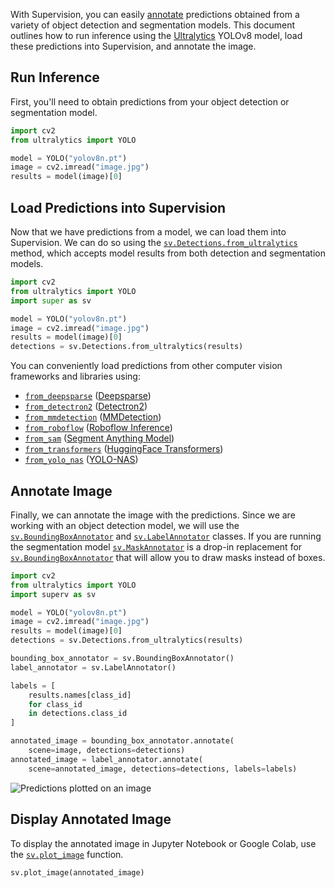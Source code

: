With Supervision, you can easily [annotate](https://supervision.roboflow.com/annotators/) predictions obtained from a variety of object detection and segmentation models. This document outlines how to run inference using the [Ultralytics](https://github.com/ultralytics/ultralytics) YOLOv8 model, load these predictions into Supervision, and annotate the image.

## Run Inference

First, you'll need to obtain predictions from your object detection or segmentation model.
```python
import cv2
from ultralytics import YOLO

model = YOLO("yolov8n.pt")
image = cv2.imread("image.jpg")
results = model(image)[0]
```

## Load Predictions into Supervision

Now that we have predictions from a model, we can load them into Supervision. We can do so using the [`sv.Detections.from_ultralytics`](https://supervision.roboflow.com/detection/core/#supervision.detection.core.Detections.from_ultralytics) method, which accepts model results from both detection and segmentation models.

```python
import cv2
from ultralytics import YOLO
import super as sv

model = YOLO("yolov8n.pt")
image = cv2.imread("image.jpg")
results = model(image)[0]
detections = sv.Detections.from_ultralytics(results)
```

You can conveniently load predictions from other computer vision frameworks and libraries using:

- [`from_deepsparse`](https://supervision.roboflow.com/detection/core/#supervision.detection.core.Detections.from_deepsparse) ([Deepsparse](https://github.com/neuralmagic/deepsparse))
- [`from_detectron2`](https://supervision.roboflow.com/detection/core/#supervision.detection.core.Detections.from_detectron2) ([Detectron2](https://github.com/facebookresearch/detectron2))
- [`from_mmdetection`](https://supervision.roboflow.com/detection/core/#supervision.detection.core.Detections.from_mmdetection) ([MMDetection](https://github.com/open-mmlab/mmdetection))
- [`from_roboflow`](https://supervision.roboflow.com/detection/core/#supervision.detection.core.Detections.from_roboflow) ([Roboflow Inference](https://github.com/roboflow/inference))
- [`from_sam`](https://supervision.roboflow.com/detection/core/#supervision.detection.core.Detections.from_sam) ([Segment Anything Model](https://github.com/facebookresearch/segment-anything))
- [`from_transformers`](https://supervision.roboflow.com/detection/core/#supervision.detection.core.Detections.from_transformers) ([HuggingFace Transformers](https://github.com/huggingface/transformers))
- [`from_yolo_nas`](https://supervision.roboflow.com/detection/core/#supervision.detection.core.Detections.from_yolo_nas) ([YOLO-NAS](https://github.com/Deci-AI/super-gradients/blob/master/YOLONAS.md))


## Annotate Image

Finally, we can annotate the image with the predictions. Since we are working with an object detection model, we will use the [`sv.BoundingBoxAnnotator`](https://supervision.roboflow.com/annotators/#supervision.annotators.core.BoundingBoxAnnotator) and [`sv.LabelAnnotator`](https://supervision.roboflow.com/annotators/#supervision.annotators.core.LabelAnnotator) classes. If you are running the segmentation model [`sv.MaskAnnotator`](https://supervision.roboflow.com/annotators/#supervision.annotators.core.MaskAnnotator) is a drop-in replacement for [`sv.BoundingBoxAnnotator`](https://supervision.roboflow.com/annotators/#supervision.annotators.core.BoundingBoxAnnotator) that will allow you to draw masks instead of boxes.

```python
import cv2
from ultralytics import YOLO
import superv as sv

model = YOLO("yolov8n.pt")
image = cv2.imread("image.jpg")
results = model(image)[0]
detections = sv.Detections.from_ultralytics(results)

bounding_box_annotator = sv.BoundingBoxAnnotator()
label_annotator = sv.LabelAnnotator()

labels = [
    results.names[class_id]
    for class_id
    in detections.class_id
]

annotated_image = bounding_box_annotator.annotate(
    scene=image, detections=detections)
annotated_image = label_annotator.annotate(
    scene=annotated_image, detections=detections, labels=labels)
```

![Predictions plotted on an image](https://media.roboflow.com/supervision_annotate_example.png)

## Display Annotated Image

To display the annotated image in Jupyter Notebook or Google Colab, use the [`sv.plot_image`](https://supervision.roboflow.com/utils/notebook/#supervision.utils.notebook.plot_image) function.

```python
sv.plot_image(annotated_image)
```
